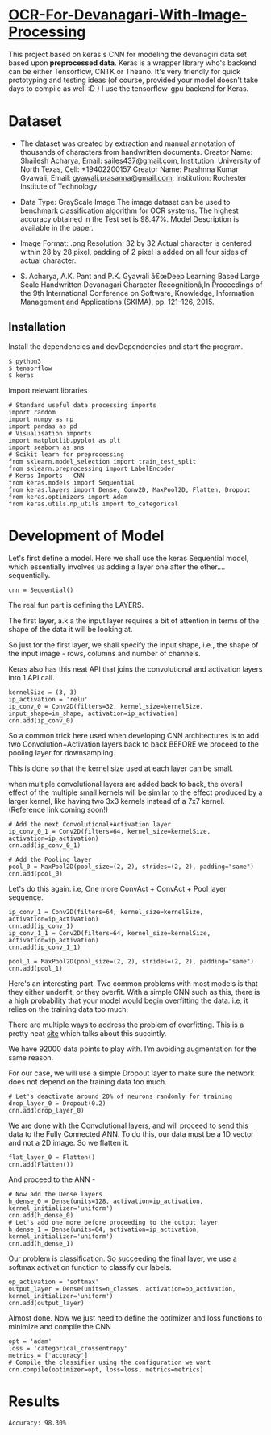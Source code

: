 ﻿#  [OCR-For-Devanagari-With-Image-Processing](https://github.com/vivanks/OCR-For-Devanagari-With-CNN)


This project based on keras's CNN for modeling the devanagiri data set based upon **preprocessed data**. Keras is a wrapper library who's backend can be either Tensorflow, CNTK or Theano. It's very friendly for quick prototyping and testing ideas (of course, provided your model doesn't take days to compile as well :D ) I use the tensorflow-gpu backend for Keras.

# Dataset

-   The dataset was created by extraction and manual annotation of thousands of characters from handwritten documents. Creator Name: Shailesh Acharya, Email:  [sailes437@gmail.com](mailto:sailes437@gmail.com), Institution: University of North Texas, Cell: +19402200157 Creator Name: Prashnna Kumar Gyawali, Email:  [gyawali.prasanna@gmail.com](mailto:gyawali.prasanna@gmail.com), Institution: Rochester Institute of Technology
    
-   Data Type: GrayScale Image The image dataset can be used to benchmark classification algorithm for OCR systems. The highest accuracy obtained in the Test set is 98.47%. Model Description is available in the paper.
    
-   Image Format: .png Resolution: 32 by 32 Actual character is centered within 28 by 28 pixel, padding of 2 pixel is added on all four sides of actual character.
    
-   S. Acharya, A.K. Pant and P.K. Gyawali â€œDeep Learning Based Large Scale Handwritten Devanagari Character Recognitionâ,In Proceedings of the 9th International Conference on Software, Knowledge, Information Management and Applications (SKIMA), pp. 121-126, 2015.

## Installation
Install the dependencies and devDependencies and start the program.

    $ python3
    $ tensorflow
    $ keras
Import relevant libraries

    # Standard useful data processing imports
    import random
    import numpy as np
    import pandas as pd
    # Visualisation imports
    import matplotlib.pyplot as plt
    import seaborn as sns
    # Scikit learn for preprocessing
    from sklearn.model_selection import train_test_split
    from sklearn.preprocessing import LabelEncoder
    # Keras Imports - CNN
    from keras.models import Sequential
    from keras.layers import Dense, Conv2D, MaxPool2D, Flatten, Dropout
    from keras.optimizers import Adam
    from keras.utils.np_utils import to_categorical

# Development of Model

Let's first define a model. Here we shall use the keras Sequential model, which essentially involves us adding a layer one after the other.... sequentially.

    cnn = Sequential()
The real fun part is defining the LAYERS.

The first layer, a.k.a the input layer requires a bit of attention in terms of the shape of the data it will be looking at.

So just for the first layer, we shall specify the input shape, i.e., the shape of the input image - rows, columns and number of channels.

Keras also has this neat API that joins the convolutional and activation layers into 1 API call.

    kernelSize = (3, 3)
    ip_activation = 'relu'
    ip_conv_0 = Conv2D(filters=32, kernel_size=kernelSize, input_shape=im_shape, activation=ip_activation)
    cnn.add(ip_conv_0)
So a common trick here used when developing CNN architectures is to add two Convolution+Activation layers back to back BEFORE we proceed to the pooling layer for downsampling.

This is done so that the kernel size used at each layer can be small.

when multiple convolutional layers are added back to back, the overall effect of the multiple small kernels will be similar to the effect produced by a larger kernel, like having two 3x3 kernels instead of a 7x7 kernel. (Reference link coming soon!)

    # Add the next Convolutional+Activation layer
    ip_conv_0_1 = Conv2D(filters=64, kernel_size=kernelSize, activation=ip_activation)
    cnn.add(ip_conv_0_1)
    
    # Add the Pooling layer
    pool_0 = MaxPool2D(pool_size=(2, 2), strides=(2, 2), padding="same")
    cnn.add(pool_0)

Let's do this again. i.e, One more ConvAct + ConvAct + Pool layer sequence.

    ip_conv_1 = Conv2D(filters=64, kernel_size=kernelSize, activation=ip_activation)
    cnn.add(ip_conv_1)
    ip_conv_1_1 = Conv2D(filters=64, kernel_size=kernelSize, activation=ip_activation)
    cnn.add(ip_conv_1_1)
    
    pool_1 = MaxPool2D(pool_size=(2, 2), strides=(2, 2), padding="same")
    cnn.add(pool_1)
Here's an interesting part. Two common problems with most models is that they either underfit, or they overfit. With a simple CNN such as this, there is a high probability that your model would begin overfitting the data. i.e, it relies on the training data too much.

There are multiple ways to address the problem of overfitting. This is a pretty neat  [site](https://towardsdatascience.com/deep-learning-3-more-on-cnns-handling-overfitting-2bd5d99abe5d)  which talks about this succintly.

We have 92000 data points to play with. I'm avoiding augmentation for the same reason.

For our case, we will use a simple Dropout layer to make sure the network does not depend on the training data too much.

    # Let's deactivate around 20% of neurons randomly for training
    drop_layer_0 = Dropout(0.2)
    cnn.add(drop_layer_0)

We are done with the Convolutional layers, and will proceed to send this data to the Fully Connected ANN. To do this, our data must be a 1D vector and not a 2D image. So we flatten it.

    flat_layer_0 = Flatten()
    cnn.add(Flatten())
And proceed to the ANN -

    # Now add the Dense layers
    h_dense_0 = Dense(units=128, activation=ip_activation, kernel_initializer='uniform')
    cnn.add(h_dense_0)
    # Let's add one more before proceeding to the output layer
    h_dense_1 = Dense(units=64, activation=ip_activation, kernel_initializer='uniform')
    cnn.add(h_dense_1)

Our problem is classification. So succeeding the final layer, we use a softmax activation function to classify our labels.

    op_activation = 'softmax'
    output_layer = Dense(units=n_classes, activation=op_activation, kernel_initializer='uniform')
    cnn.add(output_layer)
Almost done. Now we just need to define the optimizer and loss functions to minimize and compile the CNN

    opt = 'adam'
    loss = 'categorical_crossentropy'
    metrics = ['accuracy']
    # Compile the classifier using the configuration we want
    cnn.compile(optimizer=opt, loss=loss, metrics=metrics)

# Results

    Accuracy: 98.30%


